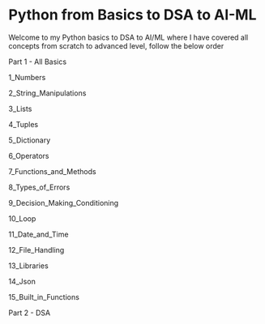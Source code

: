 # Python from Basics to DSA to AI-ML

Welcome to my Python basics to DSA to AI/ML where I have covered all concepts from scratch to advanced level, follow the below order

Part 1 - All Basics

1_Numbers

2_String_Manipulations

3_Lists

4_Tuples

5_Dictionary

6_Operators

7_Functions_and_Methods

8_Types_of_Errors

9_Decision_Making_Conditioning

10_Loop

11_Date_and_Time

12_File_Handling

13_Libraries

14_Json

15_Built_in_Functions

Part 2 - DSA


